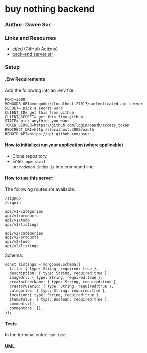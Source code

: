 # buy nothing backend

### Author: Davee Sok

### Links and Resources

- [ci/cd](https://github.com/davee-401-advanced-javascript/authenticated-api-server/actions) (GitHub Actions)
- [back-end server url](https://davee-auth-api-server.herokuapp.com/)
<!--
- [front-end application](http://xyz.com) (when applicable) -->

### Setup

#### .Env Requirements

Add the following into an .env file:

```
PORT=3000
MONGODB_URI=mongodb://localhost:27017/authenticated-api-server
SECRET= pick a secret word
CLIENT_ID= get this from github
CLIENT_SECRET= get this from github
STATE= pick anything you want
TOKEN_SERVER=https://github.com/login/oauth/access_token
REDIRECT_URI=http://localhost:3000/oauth
REMOTE_API=https://api.github.com/user
```

#### How to initialize/run your application (where applicable)

- Clone repository
- Enter: `npm start`  
  or: `nodemon index.js` into command line

#### How to use this server:

The following routes are available:

```
/signup
/signin

api/v1/categories
api/v1/products
api/v1/todo
api/v1/listings

api/v2/categories
api/v2/products
api/v2/todo
api/v2/listings

```

Schema:

```
const listings = mongoose.Schema({
  title: { type: String, required: true },
  description: { type: String, required:true },
  imageUrl: { type: String, required:true },
  creatorUserName: { type: String, required:true },
  creatorUserId: { type: String, required:true },
  categories: { type: String, required:true },
  location:{ type: String, required:true },
  itemStatus: { type: Boolean, required:true },
  comments:[],
  commentors: [],
});
```

#### Tests

<!-- - How do you run tests?
- Any tests of note?
- Describe any tests that you did not complete, skipped, etc -->

In the terminal enter: `npm test`

#### UML

<!-- Link to an image of the UML for your application and response to events -->

<!-- Dev Notes

To see Heroku logs:

heroku logs --tail --app davee-auth-api-server

-->
